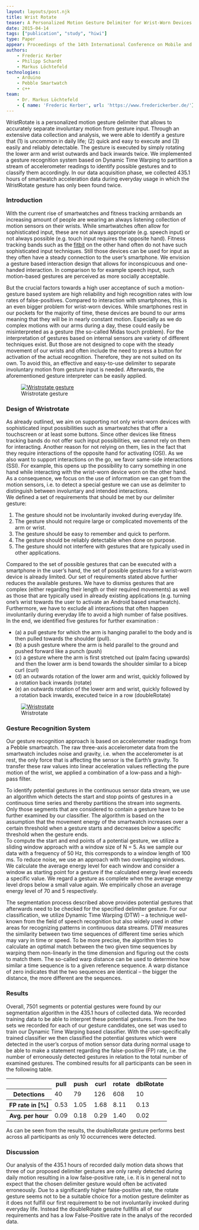 ```yaml
---
layout: layouts/post.njk
title: Wrist Rotate
teaser: A Personalized Motion Gesture Delimiter for Wrist-Worn Devices
date: 2015-04-14
tags: ["publication", "study", "hiwi"]
type: Paper
appear: Proceedings of the 14th International Conference on Mobile and Ubiquitous Multimedia (Mum-15). November 30 - December 2, Linz, Austria, ACM, 2015.
authors:
    - Frederic Kerber
    - Philipp Schardt
    - Markus Löchtefeld
technologies:
    - Arduino
    - Pebble Smartwatch
    - c++
team:
    - Dr. Markus Löchtefeld
    - { name: 'Frederic Kerber', url: 'https://www.frederickerber.de/'}
---
```


<p>WristRotate is a personalized motion gesture delimiter that allows to accurately separate involuntary motion from gesture input. Through an extensive data collection and analysis, we were able to identify a gesture that (1) is uncommon in daily life; (2) quick and easy to execute and (3) easily and reliably detectable. The gesture is executed by simply rotating the lower arm and wrist outwards and back inwards twice. We implemented a gesture recognition system based on Dynamic Time Warping to partition a stream of accelerometer readings to identify possible gestures and to classify them accordingly. In our data acquisition phase, we collected 435.1 hours of smartwatch acceleration data during everyday usage in which the WristRotate gesture has only been found twice.
</p>
<h3>Introduction</h3>
<p>With the current rise of smartwatches and fitness tracking armbands an increasing amount of people are wearing an always listening collection of motion sensors on their wrists. While smartwatches often allow for sophisticated input, these are not always appropriate (e.g. speech input) or not always possible (e.g. touch input requires the opposite hand). Fitness tracking bands such as the <a href='http://www.fitbit.com/'>fitbit</a> on the other hand often do not have such sophisticated input techniques. Still those devices can be used for input as they often have a steady connection to the user’s smartphone. We envision a gesture based interaction design that allows for inconspicuous and one-handed interaction. In comparison to for example speech input, such motion-based gestures are perceived as more socially acceptable.</p>

<p>But the crucial factors towards a high user acceptance of such a motion-gesture based system are high reliability and high recognition rates with low rates of false-positives. Compared to interaction with smartphones, this is an even bigger problem for wrist-worn devices. While smartphones rest in our pockets for the majority of time, these devices are bound to our arms meaning that they will be in nearly constant motion. Especially as we do complex motions with our arms during a day, these could easily be misinterpreted as a gesture (the so-called Midas touch problem). For the interpretation of gestures based on internal sensors are variety of different techniques exist. But those are not designed to cope with the steady movement of our wrists and often include the need to press a button for activation of the actual recognition. Therefore, they are not suited on its own. To avoid this, an effective and easy-to-use delimiter to separate involuntary motion from gesture input is needed. Afterwards, the aforementioned gesture interpreter can be easily applied.</p>


<figure >
      <a href="{{ '/assets/projects/wrist-rotate/wristrotate.png' | url}}" >
      <img src="{{ '/assets/projects/wrist-rotate/wristrotate.png' | url}}" alt="Wristrotate gesture" />
      </a>
      <figcaption>Wristrotate gesture</figcaption>
</figure>



<h3>Design of Wristrotate</h3>
<p>As already outlined, we aim on supporting not only wrist-worn devices with sophisticated input possibilities such as smartwatches that offer a touchscreen or at least some buttons. Since other devices like fitness tracking bands do not offer such input possibilities, we cannot rely on them for interacting. Another reason for not relying on them, lies in the fact that they require interactions of the opposite hand for activating (OSI). As we also want to support interactions on the go, we favor same-side interactions (SSI). For example, this opens up the possibility to carry something in one hand while interacting with the wrist-worn device worn on the other hand. As a consequence, we focus on the use of information we can get from the motion sensors, i.e. to detect a special gesture we can use as delimiter to distinguish between involuntary and intended interactions.<br/>
We defined a set of requirements that should be met by our delimiter gesture:
<ol>
<li>The gesture should not be involuntarily invoked during everyday life.</li>
<li>The gesture should not require large or complicated movements of the arm or wrist.</li>
<li>The gesture should be easy to remember and quick to perform.</li>
<li>The gesture should be reliably detectable when done on purpose.</li>
<li>The gesture should not interfere with gestures that are typically used in other applications.</li>
</ol>
</p>


<p>Compared to the set of possible gestures that can be executed with a smartphone in the user’s hand, the set of possible gestures for a wrist-worn device is already limited. Our set of requirements stated above further reduces the available gestures. We have to dismiss gestures that are complex (either regarding their length or their required movements) as well as those that are typically used in already existing applications (e.g. turning one’s wrist towards the user to activate an Android based smartwatch). Furthermore, we have to exclude all interactions that often happen involuntarily during everyday life to avoid a high number of false positives.
<br/>
In the end, we identified five gestures for further examination :
<ul>
<li>(a) a pull gesture for which the arm is hanging parallel to the body and is then pulled towards the shoulder (pull).</li>
<li>(b) a push gesture where the arm is held parallel to the ground and pushed forward like a punch (push)</li>
<li>(c) a gesture where the arm is first stretched out (palm facing upwards) and then the lower arm is bend towards the shoulder similar to a bicep curl (curl)</li>
<li>(d) an outwards rotation of the lower arm and wrist, quickly followed by a rotation back inwards (rotate)</li>
<li>(e) an outwards rotation of the lower arm and wrist, quickly followed by a rotation back inwards, executed twice in a row (doubleRotate)</li>
</ul>
</p>

<figure >
      <a href="{{ '/assets/projects/wrist-rotate/gestures.png' | url}}" >
      <img src="{{ '/assets/projects/wrist-rotate/gestures.png' | url}}" alt="Wristrotate " />
      </a>
      <figcaption >Wristrotate</figcaption>
</figure>


<h3>Gesture Recognition System</h3>
<p>Our gesture recognition approach is based on accelerometer readings from a Pebble smartwatch. The raw three-axis accelerometer data from the smartwatch includes noise and gravity, i.e. when the accelerometer is at rest, the only force that is affecting the sensor is the Earth’s gravity. To transfer these raw values into linear acceleration values reflecting the pure motion of the wrist, we applied a combination of a low-pass and a high-pass filter.</p>

<p>To identify potential gestures in the continuous sensor data stream, we use an algorithm which detects the start and stop points of gestures in a continuous time series and thereby partitions the stream into segments. Only those segments that are considered to contain a gesture have to be further examined by our classifier. The algorithm is based on the assumption that the movement energy of the smartwatch increases over a certain threshold when a gesture starts and decreases below a specific threshold when the gesture ends.<br/>
To compute the start and end points of a potential gesture, we utilize a sliding window approach with a window size of N = 5. As we sample our data with a frequency of 50 Hz, this corresponds to a window length of 100 ms. To reduce noise, we use an approach with two overlapping windows. We calculate the average energy level for each window and consider a window as starting point for a gesture if the calculated energy level exceeds a specific value. We regard a gesture as complete when the average energy level drops below a small value again. We empirically chose an average energy level of 70 and 5 respectively.</p>

<p>The segmentation process described above provides potential gestures that afterwards need to be checked for the specified delimiter gesture. For our classification, we utilize Dynamic Time Warping (DTW) – a technique well-known from the field of speech recognition but also widely used in other areas for recognizing patterns in continuous data streams. DTW measures the similarity between two time sequences of different time series which may vary in time or speed. To be more precise, the algorithm tries to calculate an optimal match between the two given time sequences by warping them non-linearly in the time dimension and figuring out the costs to match them. The so-called warp distance can be used to determine how similar a time sequence is to a given reference sequence. A warp distance of zero indicates that the two sequences are identical – the bigger the distance, the more different are the sequences.
</p>


<h3>Results</h3>
<p>Overall, 7501 segments or potential gestures were found by our segmentation algorithm in the 435.1 hours of collected data. We recorded training data to be able to interpret these potential gestures. From the two sets we recorded for each of our gesture candidates, one set was used to train our Dynamic Time Warping based classifier. With the user-specifically trained classifier we then classified the potential gestures which were detected in the user’s corpus of motion sensor data during normal usage to be able to make a statement regarding the false-positive (FP) rate, i.e. the number of erroneously detected gestures in relation to the total number of examined gestures. The combined results for all participants can be seen in the following table.</p>

<table width="0" border="0" cellspacing="10">
  <tr>
    <th scope="col"></th>
    <th scope="col">pull</th>
    <th scope="col">push</th>
    <th scope="col">curl</th>
    <th scope="col">rotate</th>
    <th scope="col">dblRotate</th>
  </tr>
  <tr>
    <th scope="row">Detections</th>
    <td>40</td>
    <td>79</td>
    <td>126</td>
    <td>608</td>
    <td>10</td>
  </tr>
  <tr>
    <th scope="row">FP rate in [%]</th>
    <td>0.53</td>
    <td>1.05</td>
    <td>1.68</td>
    <td>8.11</td>
    <td>0.13</td>
  </tr>
  <tr>
    <th scope="row">Avg. per hour</th>
    <td>0.09</td>
    <td>0.18</td>
    <td>0.29</td>
    <td>1.40</td>
    <td>0.02</td>
  </tr>
</table>
<p>
As can be seen from the results, the doubleRotate gesture performs best across all participants as only 10 occurrences were detected.</p>

<h3>Discussion</h3>
<p>Our analysis of the 435.1 hours of recorded daily motion data shows that three of our proposed delimiter gestures are only rarely detected during daily motion resulting in a low false-positive rate, i.e. it is in general not to expect that the chosen delimiter gesture would often be activated erroneously. Due to a significantly higher false-positive rate, the rotate gesture seems not to be a suitable choice for a motion gesture delimiter as it does not fulfill our first requirement to be not involuntarily invoked during everyday life. Instead the doubleRotate gesutre fullfills all of our requirements and has a low False-Positive rate in the analys of the recorded data.</p>